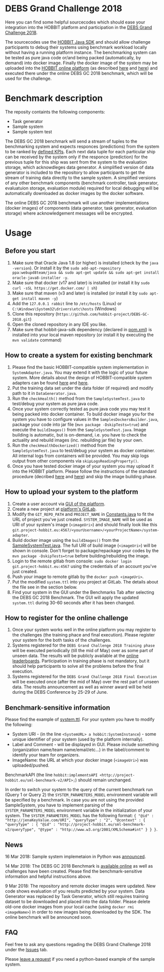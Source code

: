 # DEBS Grand Challenge 2018

Here you can find some helpful sourcecodes which should ease your integration into the HOBBIT platform and participation in the [DEBS Grand Challenge 2018](http://www.cs.otago.ac.nz/debs2018/calls/gc.html). 

The sourcecodes use the [HOBBIT Java SDK](https://github.com/hobbit-project/java-sdk) and should allow challenge participants to debug their systems using benchmark workload locally without having a running platform instance. 
The benchmarking system can be tested as pure java code or/and being packed (automatically, by demand) into docker image. 
Finally the docker image of the system may be uploaded into the [HOBBIT online platform](http://master.project-hobbit.eu) (as described [here](https://github.com/hobbit-project/platform/wiki/Push-a-docker-image) and [here](https://github.com/hobbit-project/platform/wiki/System-meta-data-file)) and executed there under the online DEBS GC 2018 benchmark, which will be used for the challenge.

# Benchmark description
The reposity containts the following components:
- Task generator  
- Sample system
- Sample system test

The DEBS GC 2018 benchmark will send a stream of tuples to the benchmarking system and expects responces (predictions) from the system to be ranked by [defined KPIs](http://www.cs.otago.ac.nz/debs2018/calls/gc.html). Each next data tuple for each particular ship can be received by the system only if the responce (prediction) for the previous tuple for this ship was sent from the system to the evaluation storage, which acknowdleges data generator. A simplified version of data generator is included to the repository to allow participants to get the stream of training data directly to the sample system. A simplified versions of any other benchmark components (benchmark controller, task generator, evaluatuion storage, evaluation module) required for local debugging will be automatically downloaded as docker images by the docker software. 

The online DEBS GC 2018 benchmark will use another implementations (docker images) of components (data generator, task generator, evaluation storage) where acknowledgement messages will be encrypted. 

# Usage
## Before you start
1) Make sure that Oracle Java 1.8 (or higher) is installed (check by the `java -version`). Or install it by the `sudo add-apt-repository ppa:webupd8team/java && sudo apt-get update && sudo apt-get install oracle-java8-installer -y`.
2) Make sure that docker (v17 and later) is installed (or install it by `sudo curl -sSL https://get.docker.com/ | sh`)
3) Make sure that maven (v3 and later) is installed (or install it by `sudo apt-get install maven -y`)
4) Add the `127.0.0.1 rabbit` line to `/etc/hosts` (Linux) or `C:\Windows\System32\drivers\etc\hosts` (Windows)
5) Clone this repository (`https://github.com/hobbit-project/DEBS-GC-2018.git`)
6) Open the cloned repository in any IDE you like. 
7) Make sure that hobbit-java-sdk dependency (declared in [pom.xml](https://github.com/hobbit-project/java-sdk-example/blob/master/pom.xml)) is installed into your local maven repository (or install it by executing the `mvn validate` command)

## How to create a system for existing benchmark
1) Please find the basic HOBBIT-compatible system implementation in `SystemAdapter.java`. You may extend it with the logic of your future system. More details about the design of HOBBIT-compatible system adapters can be found [here](https://github.com/hobbit-project/platform/wiki/Develop-a-system-adapter-in-Java) and [here](https://github.com/hobbit-project/platform/wiki/Develop-a-system-adapter). 
2) Put the training data set under the data folder (if required) and modify path to it in `DataGenerator.java`. 
3) Run the `checkHealth()` method from the `SampleSystemTest.java` to test/debug your system as pure java code.
3) Once your system correctly tested as pure java code you may test it being packed into docker container. To build docker image you for the system you have to configure values in the `SamplesDockersBuilder.java`, package your code into jar file (`mvn package -DskipTests=true`) and execute the `buildImages()` from the `SampleSystemTest.java`. Image building is automatic, but  is on-demand, i.e. you have to check the actuality and rebuild images (inc. rebuilding jar file) by your own.
3) Run the `checkHealthDockerized()` method from the `SampleSystemTest.java` to test/debug your system as docker container. All internal logs from containers will be provided. You may skip logs output from other components via `skipLogsReadingProperty()`.
5) Once you have tested docker image of your system you may upload it into the HOBBIT platform. Please follow the instructions of the standard procedure (decribed [here](https://github.com/hobbit-project/platform/wiki/Push-a-docker-image) and [here](https://github.com/hobbit-project/platform/wiki/System-meta-data-file)) and skip the image building phase.

## How to upload your system to the platform
1. Create a user account via [GUI of the platform](https://master.project-hobbit.eu).
2. Create a new project at [platform's GitLab](https://git.project-hobbit.eu).
3. Modify the `GIT_REPO_PATH` and `PROJECT_NAME` in [Constants.java](https://github.com/hobbit-project/DEBS-GC-2018/blob/master/src/main/java/org/hobbit/debs_2018_gc_samples/Benchmark/Constants.java) to fit the URL of project you've just created. `SYSTEM_IMAGE_NAME` will be used as URI of your system's image (`<imageUri>`) and should finally look like this `git.project-hobbit.eu:4567/<yourUsername>/<yourProjectName>/system-adapter`. 
4. Build docker image using the `buildImages()` from the [SampleSystemTest.java](https://github.com/hobbit-project/DEBS-GC-2018/blob/master/src/test/java/org/hobbit/debs_2018_gc_samples/SampleSystemTest.java). The full URI of build image (`<imageUri>`) will be shown in console. Don't forget to package/repackage your codes by the `mvn package -DskipTests=true` before building/rebuilding the image.
5. Login to the remote gitlab from console: `sudo docker login git.project-hobbit.eu:4567` using the credentials of an account you've just created.
6. Push your image to remote gitlab by the `docker push <imageUri>`.
7. Put the modified `system.ttl` into you project at GitLab. The details about the file see in the section below.
8. Find your system in the GUI under the Benchmarks Tab after selecting the DEBS GC 2018 Benchmark. The GUI will apply the updated `system.ttl` during 30-60 seconds after it has been changed.
  
## How to register for the online challenge
1. Once your system works well in the online platform you may register to the challenges (the training phace and final execution). Please register your system for the both tasks of the challenges. 
2. Systems registered for the `DEBS Grand Challenge 2018 Training phase` will be executed periodically (till the mid of May) over as some part of unseen data. The results  will be publicly available at the [online leaderboards](https://master.project-hobbit.eu/challenges/http:%2F%2Fw3id.org%2Fhobbit%2Fchallenges%2333578642-2a74-4a95-8f9b-24a6f675937f/leaderboards). Participation in training phase is not mandatory, but it should help participants to solve all the problems before the final execution. 
3. Systems registered for the `DEBS Grand Challenge 2018 Final Execution` will be executed once (after the mid of May) over the rest part of unseen data. The results announcement as well as winner award will be held during the DEBS Conference by 25-29 of June.

## Benchmark-sensitive information
Please find the example of [system.ttl](https://github.com/hobbit-project/DEBS-GC-2018/blob/master/system.ttl). 
For your system you have to modify the following:
- System URI - (in the line `<SystemURL> a hobbit:SystemInstance`) - some unique identifier of your system (used by the platform internally).
- Label and Comment - will be displayed in GUI. Please include something (organization name/team name/email/etc...) in the label/comment to identify your team for organizers.
- ImageName: the URL at which your docker image (`<imageUri>`) was uploaded/pushed.

BenchmarkAPI (the line `hobbit:implementsAPI <http://project-hobbit.eu/sml-benchmark-v2/API>;`) should remain unchanged.

In order to switch your system to the query of the current benchmark run (Query 1 or Query 2) the `SYSTEM_PARAMETERS_MODEL` environment variable will be specified by a benchmark. In case you are not using the provided SampleSystem, you have to implement parsing of the `SYSTEM_PARAMETERS_MODEL` environment variable in the initialization of your system. The `SYSTEM_PARAMETERS_MODEL` has the following format:
```{ "@id" : "http://jenaKeyValue.com/URI", "queryType" : "2", "@context" : { "queryType" : { "@id" : "http://project-hobbit.eu/sml-benchmark-v2/queryType", "@type" : "http://www.w3.org/2001/XMLSchema#int" } } }```. 

## News
16 Mar 2018: Sample system implemetaion in Python was [announced](https://github.com/hobbit-project/python-sample-system/blob/master/README.md). 

14 Mar 2018: The DEBS GC 2018 Benchmark is [available online](https://project-hobbit.eu/structured-machine-learning-benchmark-v2/) as well as challenges have been created. Please find the benchmark-sensitive information and helpful instructions above. 

9 Mar 2018: The repository and remote docker images were updated. New code shows evaluation of you results predicted by your system. Data Generator was replaced by Task Generator, which still requires training dataset to be downloaded and placed into the data folder. Please delete old-one docker images from your local cache (using `docker rmi <imageName>`) in order to new images being downloaded by the SDK. The online benchmark will be announced soon.

## FAQ
Feel free to ask any questions regading the DEBS Grand Challenge 2018 under the [Issues](https://github.com/hobbit-project/DEBS-GC-2018/issues) tab.

Please [leave a request](https://github.com/hobbit-project/DEBS-GC-2018/issues/5) if you need a python-based example of the sample system.
